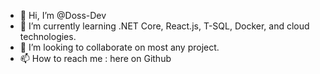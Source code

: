 - 👋 Hi, I’m @Doss-Dev
- 🌱 I’m currently learning .NET Core, React.js, T-SQL, Docker, and cloud technologies.
- 💞️ I’m looking to collaborate on most any project.
- 📫 How to reach me : here on Github

<!---
Doss-Dev/Doss-Dev is a ✨ special ✨ repository because its `README.md` (this file) appears on your GitHub profile.
You can click the Preview link to take a look at your changes.
--->
